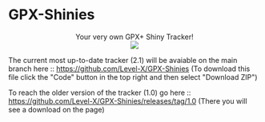 # GPX-Shinies
<p align="center">Your very own GPX+ Shiny Tracker!<br>
<img src="https://i.imgur.com/IZEwmZk.png">

The current most up-to-date tracker (2.1) will be avaiable on the main branch here :: https://github.com/Level-X/GPX-Shinies
(To download this file click the "Code" button in the top right and then select "Download ZIP")

To reach the older version of the tracker (1.0) go here :: https://github.com/Level-X/GPX-Shinies/releases/tag/1.0
(There you will see a download on the page)</p>
